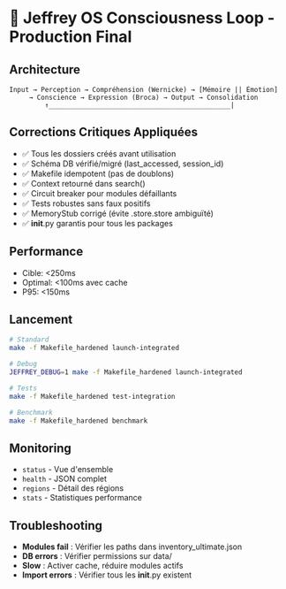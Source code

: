 # 🧠 Jeffrey OS Consciousness Loop - Production Final

## Architecture
```
Input → Perception → Compréhension (Wernicke) → [Mémoire || Émotion]
     → Conscience → Expression (Broca) → Output → Consolidation
         ↑______________________________________________|
```

## Corrections Critiques Appliquées
- ✅ Tous les dossiers créés avant utilisation
- ✅ Schéma DB vérifié/migré (last_accessed, session_id)
- ✅ Makefile idempotent (pas de doublons)
- ✅ Context retourné dans search()
- ✅ Circuit breaker pour modules défaillants
- ✅ Tests robustes sans faux positifs
- ✅ MemoryStub corrigé (évite .store.store ambiguïté)
- ✅ __init__.py garantis pour tous les packages

## Performance
- Cible: <250ms
- Optimal: <100ms avec cache
- P95: <150ms

## Lancement
```bash
# Standard
make -f Makefile_hardened launch-integrated

# Debug
JEFFREY_DEBUG=1 make -f Makefile_hardened launch-integrated

# Tests
make -f Makefile_hardened test-integration

# Benchmark
make -f Makefile_hardened benchmark
```

## Monitoring
- `status` - Vue d'ensemble
- `health` - JSON complet
- `regions` - Détail des régions
- `stats` - Statistiques performance

## Troubleshooting
- **Modules fail** : Vérifier les paths dans inventory_ultimate.json
- **DB errors** : Vérifier permissions sur data/
- **Slow** : Activer cache, réduire modules actifs
- **Import errors** : Vérifier tous les __init__.py existent

